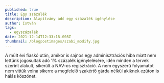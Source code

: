 ```yaml
---
published: true
title: Egy százalék
description: Alapítvány adó egy százalék igénylése
author: István
tags:
  - egyszázalék
date: 2021-12-14T12:33:18.008Z
thumbnail: /blogpostimages/szabi_modify.jpg
---
```

A múlt évi fiaskó után, amikor is sajnos egy adminisztrációs hiba miatt nem lettünk jogosultak adó 1% százalék igénylelésére, idén minden a tervek szerint alakult, sikerült a NAV-os regisztráció. A nem egyszerű folyamatot nem vittük volna sikerre a megfelelő szakértő gárda nélkül akiknek ezúton is hálás köszönet.